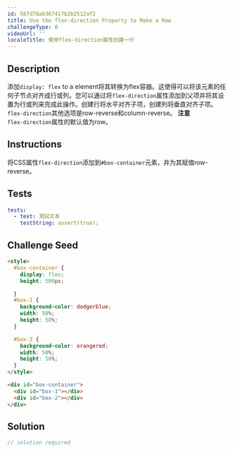 ```yaml
---
id: 587d78ab367417b2b2512af2
title: Use the flex-direction Property to Make a Row
challengeType: 0
videoUrl: ''
localeTitle: 使用flex-direction属性创建一行
---
```


## Description
<section id="description">添加<code>display: flex</code> to a element将其转换为flex容器。这使得可以将该元素的任何子节点对齐成行或列。您可以通过将<code>flex-direction</code>属性添加到父项并将其设置为行或列来完成此操作。创建行将水平对齐子项，创建列将垂直对齐子项。 <code>flex-direction</code>其他选项是row-reverse和column-reverse。 <strong>注意</strong> <br> <code>flex-direction</code>属性的默认值为row。 </section>

## Instructions
<section id="instructions">将CSS属性<code>flex-direction</code>添加到<code>#box-container</code>元素，并为其赋值row-reverse。 </section>

## Tests
<section id='tests'>

```yml
tests:
  - text: 測試文本
    testString: assert(true);

```

</section>

## Challenge Seed
<section id='challengeSeed'>

<div id='html-seed'>

```html
<style>
  #box-container {
    display: flex;
    height: 500px;

  }
  #box-1 {
    background-color: dodgerblue;
    width: 50%;
    height: 50%;
  }

  #box-2 {
    background-color: orangered;
    width: 50%;
    height: 50%;
  }
</style>

<div id="box-container">
  <div id="box-1"></div>
  <div id="box-2"></div>
</div>

```

</div>



</section>

## Solution
<section id='solution'>

```js
// solution required
```
</section>
